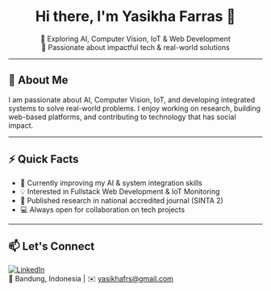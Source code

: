 
<h1 align="center">Hi there, I'm Yasikha Farras 👋</h1>

<p align="center">
🚀 Exploring AI, Computer Vision, IoT & Web Development  <br>
🎯 Passionate about impactful tech & real-world solutions  
</p>

---

## 🔬 About Me

I am passionate about AI, Computer Vision, IoT, and developing integrated systems to solve real-world problems. I enjoy working on research, building web-based platforms, and contributing to technology that has social impact.

---

## ⚡ Quick Facts

- 🌱 Currently improving my AI & system integration skills
- 💡 Interested in Fullstack Web Development & IoT Monitoring
- 📝 Published research in national accredited journal (SINTA 2)
- 💻 Always open for collaboration on tech projects

---

## 📫 Let's Connect

[![LinkedIn](https://img.shields.io/badge/LinkedIn-0A66C2?style=for-the-badge&logo=linkedin&logoColor=white)](https://linkedin.com/in/yasikha-farras-ismail)  
📍 Bandung, Indonesia | ✉️ yasikhafrs@gmail.com
